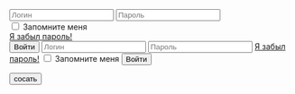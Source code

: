 <from class="modal-form" action="this" method="post">
<input type="text" placeholder="Логин">
<input type="password" placeholder="Пароль"
<div class="clearfix row">
  <div class="save-me to-left">
  <input type="checkbox" id="remember-me">
  <label for="remember-me">Запомните меня</label>
  </div>
  <div class="new-password to right">
  <a href="#">Я забыл пароль!</a>
  </div>
  <button type="submit" class="btn">Войти</button>
  </form>
  <from class="login-form" action="/echo" method="post">
   <input type="text" placeholder="Логин">
   <input type="password" placeholder="Пароль">
   <a href="#" class="restore">Я забыл пароль!</a>
   <input type="checkbox" name="remember" id="remember-me">
   <label for="remember-me">Запомните меня</label>
   <button type="submit" class="btn">Войти</button>
   </From>
   
   <button type="submit">сосать</button>
